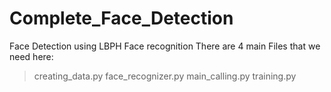 # Complete_Face_Detection
Face Detection using LBPH Face recognition
There are 4 main Files that we need here:
>creating_data.py
>face_recognizer.py
>main_calling.py
>training.py
